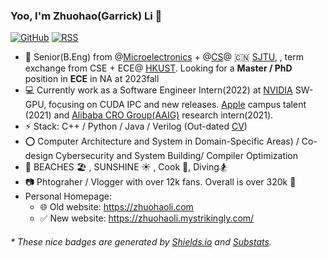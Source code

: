 

### Yoo, I'm Zhuohao(Garrick) Li 👋  

[![GitHub](https://img.shields.io/badge/dynamic/json?logo=github&label=GitHub&labelColor=495867&color=495867&query=%24.data.totalSubs&url=https%3A%2F%2Fapi.spencerwoo.com%2Fsubstats%2F%3Fsource%3Dgithub%26queryKey%3Dhayschan&style=flat-square)](https://github.com/edithlzh)
[![RSS](https://img.shields.io/badge/dynamic/json?logo=rss&logoColor=white&label=RSS&labelColor=95B8D1&color=95B8D1&query=%24.data.totalSubs&url=https%3A%2F%2Fapi.spencerwoo.com%2Fsubstats%2F%3Fsource%3Dfeedly%257Cinoreader%257CfeedsPub%26queryKey%3Dhttps://haysc.tech/feed.xml&style=flat-square)](https://haysc.tech/)

- 🍻 Senior(B.Eng) from @[Microelectronics](https://dmne.sjtu.edu.cn/dmne/) + @[CS](https://www.cs.sjtu.edu.cn/)@ 🇨🇳 [SJTU](https://www.sjtu.edu.cn), , term exchange from CSE + ECE@ [HKUST](https://hkust.edu.hk/). Looking for a **Master / PhD** position in **ECE** in NA at 2023fall
- 💻 Currently work as a Software Engineer Intern(2022) at [NVIDIA](https://www.nvidia.com) SW-GPU, focusing on CUDA IPC and new releases. [Apple](https://www.apple.com) campus talent (2021) and [Alibaba CRO Group(AAIG)](https://s.alibaba.com/) research intern(2021).
- ⚡ Stack: C++ / Python / Java / Verilog (Out-dated [CV](https://uploads.strikinglycdn.com/files/c95326a9-f14e-46aa-aecb-81b65c01bd02/main.pdf))
- ⭕️ Computer Architecture and System in Domain-Specific Areas) / Co-design Cybersecurity and System Building/ Compiler Optimization
- 🚕 BEACHES 🏖️ , SUNSHINE ☀️ , Cook 🥩, Diving🏂
- 📷 Phtograher / Vlogger with over 12k fans. Overall is over 320k 👀 
- Personal Homepage:
  - 🌐 Old website: https://zhuohaoli.com
  - ✅ New website: https://zhuohaoli.mystrikingly.com/

<h6>* These nice badges are generated by <a href="https://shields.io/">Shields.io</a> and <a href="https://github.com/spencerwooo/Substats">Substats</a>.</h6>



